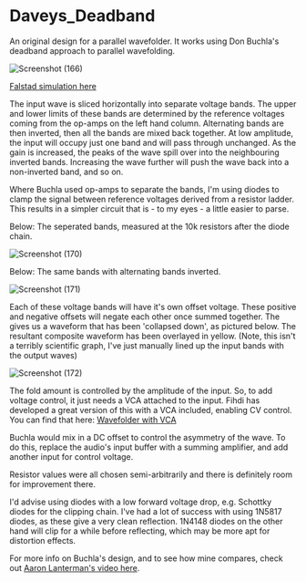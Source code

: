 # Daveys_Deadband


An original design for a parallel wavefolder. It works using Don Buchla's deadband approach to parallel wavefolding.

![Screenshot (166)](https://github.com/user-attachments/assets/f6ca13f9-88ce-4b33-990b-c5e26f4059dd)

[Falstad simulation here](https://www.falstad.com/circuit/circuitjs.html?ctz=CQAgjCAMB0l3BWEBmAHAJmgdgGzoRmACzICcpkORICkNIJNApgLRhgBQAhjbuKehBZI1MAJCpwSNkjDx4DaOXK14RZaSSz5kbrxwoRQo8iOSw0i+B11k0BFjBl0qB+uUG7D4i+9FfwljW8noOBkRgBsLUEQbmlto6IJg+qMh+7uRBKf6ujrl+gnIhPGE0LsbUCBXxIDLB8lDYPlh5FvIQMPkBqd4GxfChfFR00SAjElJ1VgMKLF0tbZmkVHULBd1txA1wQ1HVlUIHtfWzcHU5Lun5y0TSl0s9ZEFnexKrY6irJzM2dV6OZx5ZYIagsAG9TYOSDIHa6Up8Uh8MZIuJTU5-FhEJTKVRwEF1RKDADu+hA5EERFQdApUA4pLKqGpDGZTLougZyJwkipo25dM5BhwCHCzOFBg5ZNBMWZ0oFZJIlOZivlZWQ6DovJQGtVfA1POZ+rpACcWXQjVr1eydhxTZadVqVXRZrazQx1W65c6QnbZUQZXRxVAbb7AyK3bhJN7BqGhPytWzgy7Y4mtbTo7sAEpui3nI3Woh0JDWmAIDjZrXgynnKtJ5JF4Ps+zlt20ws08QFugsYuN5s8MDoKk0cROPgIcQ-IkKGDyZDIIg4LC5QdL-3ICVw10rc2F6x7ofW5PknC2A5yPfpQQZ3SmncMVYXzWrG-b09kp9k1939-c8wiQMmSTH0TzoalvT3cDgJJQ5UVA8k+ElT5VnvL5qCQowsAOe8sOvelDgme8JgwqoKnvaoo3wsZYngmiSMMah71MdCqKMMRBHvdi6QAE3g5j4MPZIQG4pgADMuAAVwAGwAFw4Xj70EzjxEEETxOkuSFPfK8+KMVSxMk2T5NoyI+IOfT1KMrTn0Y98aIswzNPgijaNWByNOM8jEXfFz3Ks+DCJ8vVhIMjzrPGICiIPELLKcnDsN-IC-Li98oPiwRks81KUNSvMYscrKaUHeC0KEtSCvCuD71IYrMtJVpqEEhqUAOJDUGoHTmsXFj6vah9qGaso2rBUzmsE4ayWav95SmoDmqgiaoOamq8J-IqigA8liu-cAh0kBBirHAwDuvG1SUHYcTt2y7EPwo6aEO5Bx07DgAHNrskU9zD28YsFOyViCAicihFfaXtKcQ2CFICocmKwMSSbF2EHNIsGQQd8CIPgkfYdUqX9Sh0Faf8QgZSGPWBuoX3wymWFWaa6Z6iLJEZ5npglfCGdGvrYclMowHHPhiCZ-n-UOYWZrYsWxi4vm9SBvVwzlgx8CiPSldYxrwzGfjlYYc41X5PWN0kHWjc1lB+Wo0y9ausotT1rVqOZeinaMFy9bwKpnrwwUR0EMZKfoymxmImnkQ3SajD1sZY+ji244G1rw7iG64htlOJFGswM-qnO1eoUq9a8gwBEov2y9gip6MrlFbvOyA-uSPc5Cb7r5U-dvW8pamG73abu7ZgHG8EAeR-6jvNpW6wm+n4fZ8O8fpuHy9z0HM9ffAdeWqKbehruvehc2-e+7A852B1BaD8v8-D458674+r9XXuynAbB06XXOrBxC+8BXCFJASi70LD8i9lIMBQF2R3RwCsco5hYGAPLhA-aFRQEfxNCg+B4BEHYOdHieEWC-6RDgX-KccJuyzngOqFw7UFzpGFALdAsIby6AFgGf4gg5QeggLMJoiAQCiQAPZSV4lwAAtkIiSAA7OS700yimdNXVUYsiydkwfaVsm4Bh3XHoJd+zdoHnSpBggx41dEHhbnovct4hB9SUu+caDRXTNR0kxVqzjTRdRyjZaCtjBreSLIhTxdjqDTSIlAkJ81zioXOBmFxfVp7VW2iEkhSDwA-1HkAvxHAADy-9wzENIJHP+0ChHN3GB1d0oJ6AwE6CgCpu4UAcHKXgSpwYAAeqBkZcKaLwjJQlAyCBYbAXsHpzTBg9CMyAYz6mnXRg02cYzrTzNsPw3s6BSDBlOpsxZoztlRkGckSQ0yNlBAmeaIIpzgJbOuc6Uw2ykwPLuS0regZ0LVNEE2CAGU3nNKAA)

The input wave is sliced horizontally into separate voltage bands.
The upper and lower limits of these bands are determined by the reference voltages coming from the op-amps on the left hand column.
Alternating bands are then inverted, then all the bands are mixed back together.
At low amplitude, the input will occupy just one band and will pass through unchanged.
As the gain is increased, the peaks of the wave spill over into the neighbouring inverted bands.
Increasing the wave further will push the wave back into a non-inverted band, and so on.

Where Buchla used op-amps to separate the bands, I'm using diodes to clamp the signal between reference voltages derived from a resistor ladder.
This results in a simpler circuit that is - to my eyes - a little easier to parse.


Below: The seperated bands, measured at the 10k resistors after the diode chain.

![Screenshot (170)](https://github.com/user-attachments/assets/910cda5a-5d79-4871-9270-1e015568426b)


Below: The same bands with alternating bands inverted.

![Screenshot (171)](https://github.com/user-attachments/assets/7c63b4b7-cee6-4831-8ee4-62eae532ef7b)

Each of these voltage bands will have it's own offset voltage. These positive and negative offsets will negate each other once summed together.
The gives us a waveform that has been 'collapsed down', as pictured below. The resultant composite waveform has been overlayed in yellow. (Note, this isn't a terribly scientific graph, I've just manually lined up the input bands with the output waves)

![Screenshot (172)](https://github.com/user-attachments/assets/df1beb70-c474-4439-95be-c61b2aa229eb)


The fold amount is controlled by the amplitude of the input. So, to add voltage control, it just needs a VCA attached to the input. Fihdi has developed a great version of this with a VCA included, enabling CV control. You can find that here: [Wavefolder with VCA](https://github.com/Fihdi/Eurorack/tree/main/Fold2)

Buchla would mix in a DC offset to control the asymmetry of the wave. 
To do this, replace the audio's input buffer with a summing amplifier, and add another input for control voltage.

Resistor values were all chosen semi-arbitrarily and there is definitely room for improvement there.

I'd advise using diodes with a low forward voltage drop, e.g. Schottky diodes for the clipping chain. 
I've had a lot of success with using 1N5817 diodes, as these give a very clean reflection. 1N4148 diodes on the other hand will clip for a while before reflecting, which may be more apt for distortion effects.

For more info on Buchla's design, and to see how mine compares, check out [Aaron Lanterman's video here](https://www.youtube.com/watch?v=Yd3hxfaPqPA).
